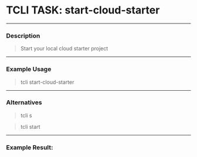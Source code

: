 # TCLI TASK: start-cloud-starter

---
### Description
> Start your local cloud starter project

---
### Example Usage
> tcli start-cloud-starter

---
### Alternatives
> tcli s

> tcli start


---
### Example Result:
